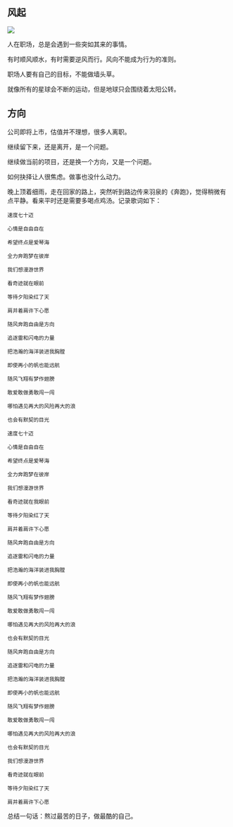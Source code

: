 <!--
author: Justin
head: 
date: 2021-05-23
title: 反方向的风
tags: 日记
images: http://pingodata.qiniudn.com/cube2.jpg
category: 日记
status: publish
summary: 职场里的人，遇到不同的风向，总是有一些让人感到新奇的反应。研究不同的心里，是一件有意思的事情。
-->

## 风起

![](https://ftp.bmp.ovh/imgs/2021/05/c7604be6a5c8389f.jpeg)

人在职场，总是会遇到一些突如其来的事情。

有时顺风顺水，有时需要逆风而行。风向不能成为行为的准则。

职场人要有自己的目标，不能做墙头草。

就像所有的星球会不断的运动，但是地球只会围绕着太阳公转。

## 方向

公司即将上市，估值并不理想，很多人离职。

继续留下来，还是离开，是一个问题。

继续做当前的项目，还是换一个方向，又是一个问题。

如何抉择让人很焦虑。做事也没什么动力。

晚上顶着细雨，走在回家的路上，突然听到路边传来羽泉的《奔跑》，觉得稍微有点平静。看来平时还是需要多喝点鸡汤。记录歌词如下：


```
速度七十迈

心情是自由自在

希望终点是爱琴海

全力奔跑梦在彼岸

我们想漫游世界

看奇迹就在眼前

等待夕阳染红了天

肩并着肩许下心愿

随风奔跑自由是方向

追逐雷和闪电的力量

把浩瀚的海洋装进我胸膛

即使再小的帆也能远航

随风飞翔有梦作翅膀

敢爱敢做勇敢闯一闯

哪怕遇见再大的风险再大的浪

也会有默契的目光

速度七十迈

心情是自由自在

希望终点是爱琴海

全力奔跑梦在彼岸

我们想漫游世界

看奇迹就在我眼前

等待夕阳染红了天

肩并着肩许下心愿

随风奔跑自由是方向

追逐雷和闪电的力量

把浩瀚的海洋装进我胸膛

即使再小的帆也能远航

随风飞翔有梦作翅膀

敢爱敢做勇敢闯一闯

哪怕遇见再大的风险再大的浪

也会有默契的目光

随风奔跑自由是方向

追逐雷和闪电的力量

把浩瀚的海洋装进我胸膛

即使再小的帆也能远航

随风飞翔有梦作翅膀

敢爱敢做勇敢闯一闯

哪怕遇见再大的风险再大的浪

也会有默契的目光

我们想漫游世界

看奇迹就在眼前

等待夕阳染红了天

肩并着肩许下心愿
```

总结一句话：熬过最苦的日子，做最酷的自己。